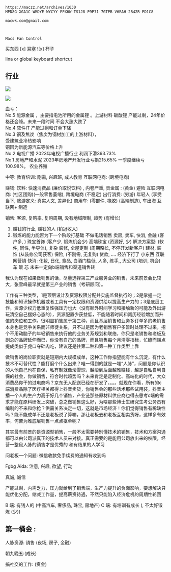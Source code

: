 
```
https://maczz.net/archives/1030
MPD8G-XGA1C-WMDYE-WYCYY-FPX6W-TS1J8-P9P71-7GTPB-V6RAH-2B42R-PD1C8

macwk.com@gmail.com


  
Macs Fan Control
```


买东西
[x] 耳塞
![x] 杯子

Iina or    global keyboard shortcut

## 行业


![](Pasted%20image%2020240702130915.png)

![](Pasted%20image%2020240702131650.png)

血亏：  
No.5 能源金属 ，主要指电池所用的金属锂 。上游材料 碳酸锂 产能过剩，24年价格还会降。未来一段时间 不会大涨大跌了  
No.4 软件IT 产能过剩和订单下降  
No.3 钢及焦炭（焦炭为钢材加工的上游材料），  
受建筑业冷热影响  
铜因为新能源汽车等价格上升  
No.2 电视广播 2023年电视广播行业 利润下滑363.73%  
No.1 房地产和水泥 2023年房地产开发行业亏损215.65% 一季度继续亏100.98%。
农业养殖

中等: 
教育培训: 刚需, 兴趣班, 成人教育
互联网电商: (跨境电商)


赚钱: 
饮料: 快速消费品 (廉价取悦饮料) , 内卷严重,
贵金属 : (黄金) 避险
互联网电商: (社区团购)(一般零售萎缩), 跨境电商 (不稳定)
出行消费: (穷游) 年轻人 (享受当下, 旅游定义: 真实人文, 差异化)
商用车: (零部件, 橡胶) (高端制造), 车出海 
互联网+ 制造


销售: 
客源, 复购率, 复购周期, 没有地域限制, 趋势 (有增长)
1. 赚钱的行业, 赚钱的人 (销冠收入)
2. 锻炼的能力能否为下一个阶段打基础
不做电话销售
卖房, 卖车, 快消, 金融 (客户多, )
珠宝首饰 (客户少, 锻炼机会少)
高端珠宝 (资源好, 少)
解决方案型: (软件, 同性, 半导体), 复杂
装修, 全屋定制 (周期略长, 不停开发新客户)
建材, 装饰 (从装修公司获客)
保险, (不刚需, 无复购)
贷款, .... 经济下行了
小东西
互联网营销
快消: 化妆, 日化, 食品, 白酒门槛低, 人多, 练手,, 大公司 (培训, 机会)
车
碳
芯
未来一定向b端销售和渠道销售转

我认为现在如果做销售的话，尽量选择第三产业服务业的销售，未来前景会比较大，张雪峰最早就是第三产业的销售（考研顾问）。

工作有三种类型，1是顶层设计及资源权限分配并实施监督执行的；2是掌握一定技能和知识操作机器或者工具有一定权限和资源供给以提高生产力的；3是底层工作，资源少权力低重复性强压力也大（没有额外时间学习和接触新的可能及外出游玩清空自己摆好心态的），资源配置少获益低，不能随着时间和阅历经验增加而升值的岗位和工作。很明显销售属于第三种，而且基层销售和业务多订单多的老销售本身也是竞争关系而非师徒关系，只不过是因为老销售客户多暂时处理不过来，招个不用动脑子的年轻销售来执行他的业务关系规划和联络，你只是老销售和老板及副总的品牌延伸而已，你没有自己的品牌，而且销售每个月清零指标，忙碌而赚点提成类似于虎口夺碎肉吃，建议还是往第二种和第一种工作类型上靠

做销售的岗位职责就是短期内大规模成单，这种工作你指望能有什么沉淀，有什么技术不可替代性？能打磨个什么出来？唯一得到的就是一堆“人脉”，问题是你认识的人他自己也在自保，私有制就像滚雪球，越滚到后面越难赚钱，越是自私自利自保的社会，你做销售，符合时代趋势吗？未来肯定是定制化、高端化的时代，大众消费品你干的过电商吗？京东无人配送已经在研发了。。。。就现在你看，所有的c端消费品除了医疗相关都得上抖音卖货，你销售会的那些话术那些试用装，抖音主播一个人的生产力高于好几个销售，产业链那些原材料供应商也得去思考c端的需求才能在原料研发上突破，总之做销售这么好，为啥那些博士生研究生考公务员有编制的不来和你抢？供需关系决定一切，这就是市场经济！你们觉得销售有稀缺性吗？能不能成单不还是老板说了算嘛，那让老板去和老板互相卖货呀，这样多有效率，何苦为难底层销售一点点抠单呢？

其实最有前景的是资源型销售，一般不太需要特别懂技术的销售，技术和方案沟通都可以由公司派真正的技术人员来对接。真正需要的是能用公司放出来的权限，经营一整段人脉的销售才是优秀的
和有结果的人学习

问老板一个问题: 微信收款免手续费的通知有收到吗

Fgbg
Aida: 注意, 兴趣, 欲望, 行动


真诚, 诚信

产能过剩，内需乏力，压力就给到了销售端，生产力提升的负面影响，要想解决只能优化分配，缩减工作量，提高薪资待遇，不然只能陷入经济危机的周期性轮回


B 端: 有钱人的 (中高汽车, 奢侈品, 珠宝, 房地产)
C 端: 有培训有成长 (, 不太好锻炼 (少))


## 第一桶金 : 
人脉资源: 销售 (夜场, 房子, 金融)

朝九晚五:(成长)

搞社交的工作: (资金) 


